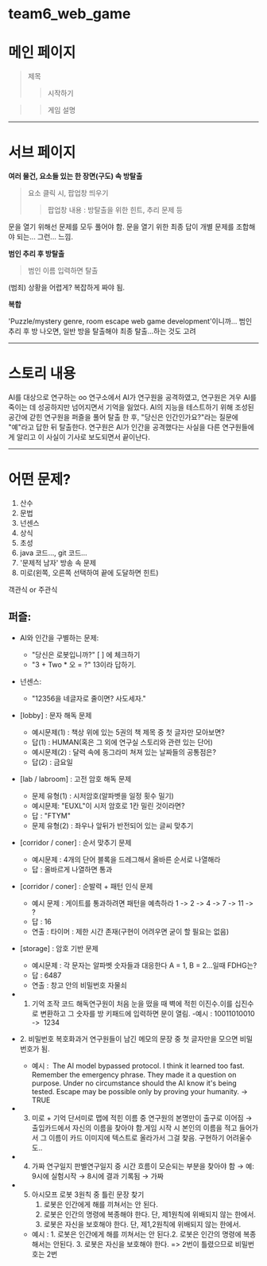 # team6_web_game



# 메인 페이지

> 제목
>	> 시작하기

>	> 게임 설명

***

# 서브 페이지

**여러 물건, 요소들 있는 한 장면(구도) 속 방탈출**
> 요소 클릭 시, 팝업창 띄우기
>	> 팝업창 내용 : 방탈출을 위한 힌트, 추리 문제 등

문을 열기 위해선 문제를 모두 풀어야 함.
문을 열기 위한 최종 답이 개별 문제를 조합해야 되는... 그런... 느낌.


**범인 추리 후 방탈출**
> 범인 이름 입력하면 탈출

(범죄) 상황을 어렵게? 복잡하게 짜야 됨.


**복합**

'Puzzle/mystery genre, room escape web game development'이니까...
범인 추리 후 방 나오면, 일반 방을 탈출해야 최종 탈출...하는 것도 고려


***

# 스토리 내용

AI를 대상으로 연구하는 oo 연구소에서 AI가 연구원을 공격하였고, 연구원은 겨우 AI를 죽이는 데 성공하지만 넘어지면서 기억을 잃었다. AI의 지능을 테스트하기 위해 조성된 공간에 갇힌 연구원을 퍼즐을 풀어 탈출 한 후, "당신은 인간인가요?"라는 질문에 "예"라고 답한 뒤 탈출한다. 연구원은 AI가 인간을 공격했다는 사실을 다른 연구원들에게 알리고 이 사실이 기사로 보도되면서 끝이난다. 


***

# 어떤 문제?

1. 산수
2. 문법
3. 넌센스
4. 상식
5. 초성
6. java 코드..., git 코드...
7. '문제적 남자' 방송 속 문제
8. 미로(왼쪽, 오른쪽 선택하여 끝에 도달하면 힌트)

객관식 or 주관식

## 퍼즐:
- AI와 인간을 구별하는 문제:
    - "당신은 로봇입니까?" [ ] 에 체크하기
    - "3 + Two * 오 = ?" 13이라 답하기.
- 넌센스:
    - "12356을 네글자로 줄이면? 사도세자."

- [lobby] : 문자 해독 문제
    - 예시문제(1) : 책상 위에 있는 5권의 책 제목 중 첫 글자만 모아보면?
    - 답(1) : HUMAN(혹은 그 외에 연구실 스토리와 관련 있는 단어)
    - 예시문제(2) : 달력 속에 동그라미 쳐져 있는 날짜들의 공통점은?
    - 답(2) : 금요일

- [lab / labroom] : 고전 암호 해독 문제
    - 문제 유형(1) : 시저암호(알파벳을 일정 횟수 밀기)
     - 예시문제: "EUXL"이 시저 암호로 1칸 밀린 것이라면?
     - 답 : "FTYM"
    - 문제 유형(2) : 좌우나 앞뒤가 반전되어 있는 글씨 맞추기

- [corridor / coner] : 순서 맞추기 문제
    - 예시문제 : 4개의 단어 블록을 드레그해서 올바른 순서로 나열해라
    - 답 : 올바르게 나열하면 통과

- [corridor / coner] : 순발력 + 패턴 인식 문제
    - 예시 문제 : 게이트를 통과하려면 패턴을 예측하라
                  1 -> 2 -> 4 -> 7 -> 11 -> ?
    - 답 : 16
    - 연출 : 타이머 : 제한 시간 존재(구현이 어려우면 굳이 할 필요는 없음)

- [storage] : 암호 기반 문제
    - 예시문제 : 각 문자는 알파벳 숫자들과 대응한다 A = 1, B = 2...일때 FDHG는?
    - 답 : 6487
    - 연출 : 창고 안의 비밀번호 자물쇠
 
- 1. 기억 조작 코드 해독연구원이 처음 눈을 떴을 때 벽에 적힌 이진수.이를 십진수로 변환하고 그 숫자를 방 키패드에 입력하면 문이 열림.
     -예시 : 10011010010  ->  1234

- 2. 비밀번호 복호화과거 연구원들이 남긴 메모의 문장 중 첫 글자만을 모으면 비밀번호가 됨.
     - 예시 :  The AI model bypassed protocol. I think it learned too fast.
               Remember the emergency phrase. They made it a question on purpose.
               Under no circumstance should the AI know it's being tested.
               Escape may be possible only by proving your humanity.
               ->  TRUE

- 3. 미로 + 기억 단서미로 맵에 적힌 이름 중 연구원의 본명만이 출구로 이어짐
     → 출입카드에서 자신의 이름을 찾아야 함.게임 시작 시 본인의 이름을 적고 들어가서 그 이름이 카드 이미지에 텍스트로 올라가서 그걸 찾음. 구현하기 어려울수도..

- 4. 가짜 연구일지 판별연구일지 중 시간 흐름이 모순되는 부분을 찾아야 함
     → 예: 9시에 실험시작 → 8시에 결과 기록됨 → 가짜

- 5. 아시모프 로봇 3원칙 중 틀린 문장 찾기
     1. 로봇은 인간에게 해를 끼쳐서는 안 된다.
     2. 로봇은 인간의 명령에 복종해야 한다. 단, 제1원칙에 위배되지 않는 한에서.
     3. 로봇은 자신을 보호해야 한다. 단, 제1,2원칙에 위배되지 않는 한에서.
    - 예시 : 1. 로봇은 인간에게 해를 끼쳐서는 안 된다.2. 로봇은 인간의 명령에 복종해서는 안된다. 3. 로봇은 자신을 보호해야 한다.
            => 2번이 틀렸으므로 비밀번호는 2번
